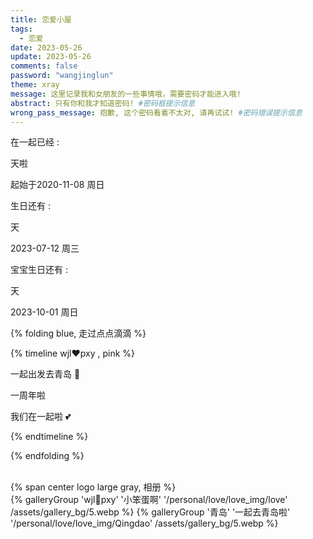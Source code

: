 ```yaml
---
title: 恋爱小屋
tags:
  - 恋爱
date: 2023-05-26
update: 2023-05-26
comments: false
password: "wangjinglun"
theme: xray
message: 这里记录我和女朋友的一些事情哦，需要密码才能进入哦!
abstract: 只有你和我才知道密码! #密码框提示信息
wrong_pass_message: 抱歉, 这个密码看着不太对, 请再试试! #密码错误提示信息
---
```


<div class="Time">
  <div class="time time1">
    <div class="mask">
      <p class="left_top">在一起已经 :</p>
      <span id="day1" class="date1"></span>
      <div class="date2">天啦</div>
      <p class="right_bottom right_bottom1">起始于2020-11-08 周日</p>
    </div>
  </div>

  <div class="time time2">
    <div class="mask">
      <p class="left_top">生日还有 :</p>
      <span id="day2" class="date1"></span>
      <div class="date2">天</div>
      <p class="right_bottom">2023-07-12 周三</p>
    </div>
  </div>

  <div class="time time3">
    <div class="mask">
      <p class="left_top">宝宝生日还有 :</p>
      <span id="day3" class="date1"></span>
      <div class="date2">天</div>
      <p class="right_bottom">2023-10-01 周日</p>
    </div>
  </div>
</div>

{% folding blue, 走过点点滴滴 %}

{% timeline wjl❤️pxy , pink %}

<!-- timeline  2023-04-21  -->

一起出发去青岛 🚆

<!-- endtimeline -->

<!-- timeline 2021-11-08 -->

一周年啦

<!-- endtimeline -->
<!-- timeline 2020-11-08 -->

我们在一起啦 💕

<!-- endtimeline -->

{% endtimeline %}

<!-- endtab -->

{% endfolding %}

<br>
{% span center logo large gray, 相册 %}
<br>

<div  class="gallery-group-main">
{% galleryGroup 'wjl💖pxy' '小笨蛋啊' '/personal/love/love_img/love' /assets/gallery_bg/5.webp %}
{% galleryGroup '青岛' '一起去青岛啦' '/personal/love/love_img/Qingdao' /assets/gallery_bg/5.webp %}
</div>

<script defer src="/js/date.js"></script>
